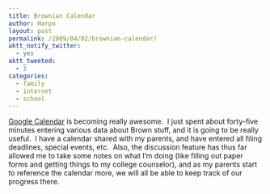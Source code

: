 ```yaml
---
title: Brownian Calendar
author: Harpo
layout: post
permalink: /2009/04/02/brownian-calendar/
aktt_notify_twitter:
  - yes
aktt_tweeted:
  - 1
categories:
  - family
  - internet
  - school
---
```

<a href="http://www.google.com/calendar" target="_blank">Google Calendar</a> is becoming really awesome.  I just spent about forty-five minutes entering various data about Brown stuff, and it is going to be really useful.  I have a calendar shared with my parents, and have entered all filing deadlines, special events, etc.  Also, the discussion feature has thus far allowed me to take some notes on what I&#8217;m doing (like filling out paper forms and getting things to my college counselor), and as my parents start to reference the calendar more, we will all be able to keep track of our progress there.